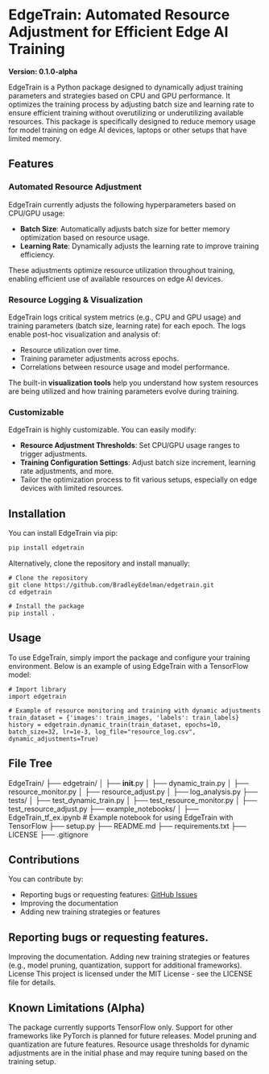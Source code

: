 # EdgeTrain: Automated Resource Adjustment for Efficient Edge AI Training  
**Version: 0.1.0-alpha**

EdgeTrain is a Python package designed to dynamically adjust training parameters and strategies based on CPU and GPU performance. It optimizes the training process by adjusting batch size and learning rate to ensure efficient training without overutilizing or underutilizing available resources. This package is specifically designed to reduce memory usage for model training on edge AI devices, laptops or other setups that have limited memory.  

## Features

### Automated Resource Adjustment
EdgeTrain currently adjusts the following hyperparameters based on CPU/GPU usage:
- **Batch Size**: Automatically adjusts batch size for better memory optimization based on resource usage.
- **Learning Rate**: Dynamically adjusts the learning rate to improve training efficiency.

These adjustments optimize resource utilization throughout training, enabling efficient use of available resources on edge AI devices.

### Resource Logging & Visualization
EdgeTrain logs critical system metrics (e.g., CPU and GPU usage) and training parameters (batch size, learning rate) for each epoch. The logs enable post-hoc visualization and analysis of:
- Resource utilization over time.
- Training parameter adjustments across epochs.
- Correlations between resource usage and model performance.
  
The built-in **visualization tools** help you understand how system resources are being utilized and how training parameters evolve during training.

### Customizable
EdgeTrain is highly customizable. You can easily modify:
- **Resource Adjustment Thresholds**: Set CPU/GPU usage ranges to trigger adjustments.
- **Training Configuration Settings**: Adjust batch size increment, learning rate adjustments, and more.
- Tailor the optimization process to fit various setups, especially on edge devices with limited resources.

## Installation
You can install EdgeTrain via pip:

```bash
pip install edgetrain
```

Alternatively, clone the repository and install manually:

```
# Clone the repository
git clone https://github.com/BradleyEdelman/edgetrain.git
cd edgetrain

# Install the package
pip install .
```

## Usage
To use EdgeTrain, simply import the package and configure your training environment. Below is an example of using EdgeTrain with a TensorFlow model:
```
# Import library
import edgetrain

# Example of resource monitoring and training with dynamic adjustments
train_dataset = {'images': train_images, 'labels': train_labels}
history = edgetrain.dynamic_train(train_dataset, epochs=10, batch_size=32, lr=1e-3, log_file="resource_log.csv", dynamic_adjustments=True)
```

## File Tree
EdgeTrain/
├── edgetrain/
│   ├── __init__.py
│   ├── dynamic_train.py
│   ├── resource_monitor.py
│   ├── resource_adjust.py
│   ├── log_analysis.py
├── tests/
│   ├── test_dynamic_train.py
│   ├── test_resource_monitor.py
│   ├── test_resource_adjust.py
├── example_notebooks/
│   ├── EdgeTrain_tf_ex.ipynb  # Example notebook for using EdgeTrain with TensorFlow
├── setup.py
├── README.md
├── requirements.txt
├── LICENSE
├── .gitignore

## Contributions
You can contribute by:
- Reporting bugs or requesting features: [GitHub Issues](https://github.com/BradleyEdelman/edgetrain/issues)
- Improving the documentation
- Adding new training strategies or features

## Reporting bugs or requesting features.
Improving the documentation.
Adding new training strategies or features (e.g., model pruning, quantization, support for additional frameworks).
License
This project is licensed under the MIT License - see the LICENSE file for details.

## Known Limitations (Alpha)
The package currently supports TensorFlow only. Support for other frameworks like PyTorch is planned for future releases.
Model pruning and quantization are future features.
Resource usage thresholds for dynamic adjustments are in the initial phase and may require tuning based on the training setup.
